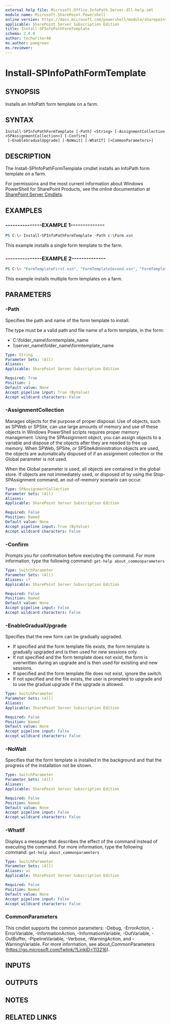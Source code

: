 ```yaml
---
external help file: Microsoft.Office.InfoPath.Server.dll-help.xml
module name: Microsoft.SharePoint.Powershell
online version: https://docs.microsoft.com/powershell/module/sharepoint-server/install-spinfopathformtemplate
applicable: SharePoint Server Subscription Edition
title: Install-SPInfoPathFormTemplate
schema: 2.0.0
author: techwriter40
ms.author: pamgreen
ms.reviewer: 
---
```


# Install-SPInfoPathFormTemplate

## SYNOPSIS
Installs an InfoPath form template on a farm.

## SYNTAX

```
Install-SPInfoPathFormTemplate [-Path] <String> [-AssignmentCollection <SPAssignmentCollection>] [-Confirm]
 [-EnableGradualUpgrade] [-NoWait] [-WhatIf] [<CommonParameters>]
```

## DESCRIPTION
The Install-SPInfoPathFormTemplate cmdlet installs an InfoPath form template on a farm.

For permissions and the most current information about Windows PowerShell for SharePoint Products, see the online documentation at [SharePoint Server Cmdlets](https://docs.microsoft.com/powershell/sharepoint/sharepoint-server/sharepoint-server-cmdlets).

## EXAMPLES


### ---------------EXAMPLE 1-------------- 
```powershell
PS C:\> Install-SPInfoPathFormTemplate -Path c:\Form.xsn
```

This example installs a single form template to the farm.

### ---------------EXAMPLE 2-------------- 
```powershell
PS C:\> "FormTemplateFirst.xsn", "FormTemplateSecond.xsn", "FormTemplateThird.xsn" | Install-SPInfoPathFormTemplate
```

This example installs multiple form templates on a farm.

## PARAMETERS

### -Path
Specifies the path and name of the form template to install.

The type must be a valid path and file name of a form template, in the form:

- C:\folder_name\formtemplate_name
- \\\\server_name\folder_name\formtemplate_name

```yaml
Type: String
Parameter Sets: (All)
Aliases: 
Applicable: SharePoint Server Subscription Edition

Required: True
Position: 1
Default value: None
Accept pipeline input: True (ByValue)
Accept wildcard characters: False
```

### -AssignmentCollection
Manages objects for the purpose of proper disposal.
Use of objects, such as SPWeb or SPSite, can use large amounts of memory and use of these objects in Windows PowerShell scripts requires proper memory management.
Using the SPAssignment object, you can assign objects to a variable and dispose of the objects after they are needed to free up memory.
When SPWeb, SPSite, or SPSiteAdministration objects are used, the objects are automatically disposed of if an assignment collection or the Global parameter is not used.

When the Global parameter is used, all objects are contained in the global store.
If objects are not immediately used, or disposed of by using the Stop-SPAssignment command, an out-of-memory scenario can occur.

```yaml
Type: SPAssignmentCollection
Parameter Sets: (All)
Aliases: 
Applicable: SharePoint Server Subscription Edition

Required: False
Position: Named
Default value: None
Accept pipeline input: True (ByValue)
Accept wildcard characters: False
```

### -Confirm
Prompts you for confirmation before executing the command.
For more information, type the following command: `get-help about_commonparameters`

```yaml
Type: SwitchParameter
Parameter Sets: (All)
Aliases: cf
Applicable: SharePoint Server Subscription Edition

Required: False
Position: Named
Default value: None
Accept pipeline input: False
Accept wildcard characters: False
```

### -EnableGradualUpgrade
Specifies that the new form can be gradually upgraded.

- If specified and the form template file exists, the form template is gradually upgraded and is then used for new sessions only.
- If not specified and the form template does not exist, the form is overwritten during an upgrade and is then used for exisiting and new sessions.
- If specified and the form template file does not exist, ignore the switch.
- If not specified and the file exists, the user is prompted to upgrade and to use the gradual upgrade if the upgrade is allowed.

```yaml
Type: SwitchParameter
Parameter Sets: (All)
Aliases: 
Applicable: SharePoint Server Subscription Edition

Required: False
Position: Named
Default value: None
Accept pipeline input: False
Accept wildcard characters: False
```

### -NoWait
Specifies that the form template is installed in the background and that the progress of the installation not be shown.

```yaml
Type: SwitchParameter
Parameter Sets: (All)
Aliases: 
Applicable: SharePoint Server Subscription Edition

Required: False
Position: Named
Default value: None
Accept pipeline input: False
Accept wildcard characters: False
```

### -WhatIf
Displays a message that describes the effect of the command instead of executing the command.
For more information, type the following command: `get-help about_commonparameters`

```yaml
Type: SwitchParameter
Parameter Sets: (All)
Aliases: wi
Applicable: SharePoint Server Subscription Edition

Required: False
Position: Named
Default value: None
Accept pipeline input: False
Accept wildcard characters: False
```

### CommonParameters
This cmdlet supports the common parameters: -Debug, -ErrorAction, -ErrorVariable, -InformationAction, -InformationVariable, -OutVariable, -OutBuffer, -PipelineVariable, -Verbose, -WarningAction, and -WarningVariable. For more information, see about_CommonParameters (https://go.microsoft.com/fwlink/?LinkID=113216).

## INPUTS

## OUTPUTS

## NOTES

## RELATED LINKS

